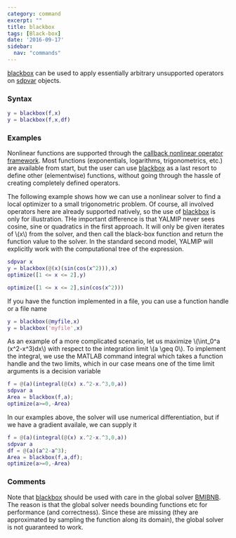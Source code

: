 ```yaml
---
category: command
excerpt: ""
title: blackbox
tags: [Black-box]
date: '2016-09-17'
sidebar:
  nav: "commands"
---
```


[blackbox](/command/blackbox) can be used to apply essentially arbitrary unsupported operators on [sdpvar](/command/sdpvar) objects.

### Syntax


````matlab
y = blackbox(f,x)
y = blackbox(f,x,df)
````

### Examples

Nonlinear functions are supported through the [callback nonlinear operator framework](/tutorial/nonlinearoperatorscallback/). Most functions (exponentials, logarithms, trigonometrics, etc.) are available from start, but the user can use [blackbox](/command/blackbox) as a last resort to define other (elementwise) functions, without going through the hassle of creating completely defined operators.

The following example shows how we can use a nonlinear solver to find a local optimizer to a small trigonometric problem. Of course, all involved operators here are already supported natively, so the use of [blackbox](/command/blackbox) is only for illustration. THe important difference is that YALMIP never sees cosine, sine or quadratics in the first approach. It will only be given iterates of \\(x\\) from the solver, and then call the black-box function and return the function value to the solver. In the standard second model, YALMIP will explicitly work with the computational tree of the expression.

````matlab
sdpvar x
y = blackbox(@(x)(sin(cos(x^2))),x)
optimize([1 <= x <= 2],y)

optimize([1 <= x <= 2],sin(cos(x^2)))
````

If you have the function implemented in a file, you can use a function handle or a file name

````matlab
y = blackbox(@myfile,x)
y = blackbox('myfile',x)
````

As an example of a more complicated scenario, let us maximize \\(\int_0^a (x^2-x^3)dx\\) with respect to the integration limit \\(a \geq 0\\). To implement the integral, we use the MATLAB command integral which takes a function handle and the two limits, which in our case means one of the time limit arguments is a decision variable

````matlab
f = @(a)(integral(@(x) x.^2-x.^3,0,a))
sdpvar a
Area = blackbox(f,a);
optimize(a>=0,-Area)
````

In our examples above, the solver will use numerical differentiation, but if we have a gradient availale, we can supply it

````matlab
f = @(a)(integral(@(x) x.^2-x.^3,0,a))
sdpvar a
df = @(a)(a^2-a^3);
Area = blackbox(f,a,df);
optimize(a>=0,-Area)
````

### Comments

Note that [blackbox](/command/blackbox) should be used with care in the global solver [BMIBNB](/solver/bmibnb). The reason is that the global solver needs bounding functions etc for performance (and correctness). Since these are missing (they are approximated by sampling the function along its domain), the global solver is not guaranteed to work. 
